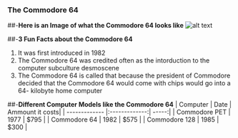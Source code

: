### The Commodore 64

##-**Here is an Image of what the Commodore 64 looks like**
![alt text](https://en.wikipedia.org/wiki/Commodore_64#/media/File:Commodore-64-Computer-FL.jpg)

##-**3 Fun Facts about the Commodore 64**
1. It was first introduced in 1982
2. The Commodore 64 was credited often as the intorduction to the computer subculture desmoscene
3. The Commodore 64 is called that because the president of Commodore decided that the Commodore 64 would come with chips would go into a 64- kilobyte home computer

##-**Different Computer Models like the Commodore 64**
| Computer      | Date         | Ammount it costs|
| ------------- |:-------------:| -----:|
| Commodore PET |     1977      | $795  |
| Commodore 64  |     1982      | $575  |
| Commodore 128 |     1985      | $300  |
